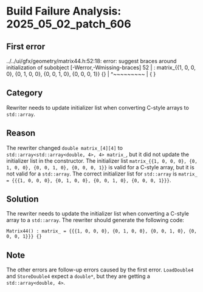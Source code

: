 # Build Failure Analysis: 2025_05_02_patch_606

## First error

../../ui/gfx/geometry/matrix44.h:52:18: error: suggest braces around initialization of subobject [-Werror,-Wmissing-braces]
   52 |       : matrix_{{1, 0, 0, 0}, {0, 1, 0, 0}, {0, 0, 1, 0}, {0, 0, 0, 1}} {}
      |                  ^~~~~~~~~~
      |                  {         }

## Category
Rewriter needs to update initializer list when converting C-style arrays to `std::array`.

## Reason
The rewriter changed `double matrix_[4][4]` to `std::array<std::array<double, 4>, 4> matrix_`, but it did not update the initializer list in the constructor. The initializer list `matrix_{{1, 0, 0, 0}, {0, 1, 0, 0}, {0, 0, 1, 0}, {0, 0, 0, 1}}` is valid for a C-style array, but it is not valid for a `std::array`. The correct initializer list for `std::array` is `matrix_ = {{{1, 0, 0, 0}, {0, 1, 0, 0}, {0, 0, 1, 0}, {0, 0, 0, 1}}}`.

## Solution
The rewriter needs to update the initializer list when converting a C-style array to a `std::array`.
The rewriter should generate the following code:
```
Matrix44() : matrix_ = {{{1, 0, 0, 0}, {0, 1, 0, 0}, {0, 0, 1, 0}, {0, 0, 0, 1}}} {}
```

## Note
The other errors are follow-up errors caused by the first error. `LoadDouble4` and `StoreDouble4` expect a `double*`, but they are getting a `std::array<double, 4>`.